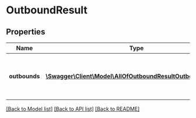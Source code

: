# OutboundResult

## Properties
Name | Type | Description | Notes
------------ | ------------- | ------------- | -------------
**outbounds** | [**\Swagger\Client\Model\AllOfOutboundResultOutboundsItems[]**](.md) | A list of outbounds created off the back of a release or refund. | [optional] 

[[Back to Model list]](../../README.md#documentation-for-models) [[Back to API list]](../../README.md#documentation-for-api-endpoints) [[Back to README]](../../README.md)

